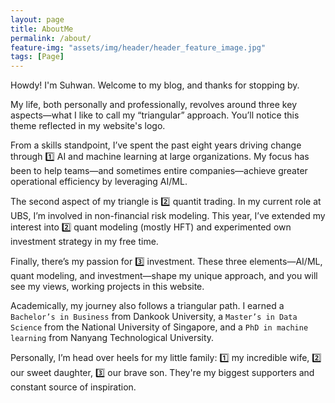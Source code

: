```yaml
---
layout: page
title: AboutMe
permalink: /about/
feature-img: "assets/img/header/header_feature_image.jpg"
tags: [Page]
---
```

 
Howdy! I'm Suhwan. Welcome to my blog, and thanks for stopping by.

My life, both personally and professionally, revolves around three key aspects—what I like to call my “triangular” approach. You’ll notice this theme reflected in my website's logo.

From a skills standpoint, I’ve spent the past eight years driving change through :one: AI and machine learning at large organizations. My focus has been to help teams—and sometimes entire companies—achieve greater operational efficiency by leveraging AI/ML.

The second aspect of my triangle is :two: quantit trading. In my current role at UBS, I’m involved in non-financial risk modeling. This year, I’ve extended my interest into :two: quant modeling (mostly HFT) and experimented own investment strategy in my free time.

Finally, there’s my passion for :three: investment. These three elements—AI/ML, quant modeling, and investment—shape my unique approach, and you will see my views, working projects in this website.

Academically, my journey also follows a triangular path. I earned a `Bachelor’s in Business` from Dankook University, a `Master’s in Data Science` from the National University of Singapore, and a `PhD in machine learning` from Nanyang Technological University.

Personally, I’m head over heels for my little family: :one: my incredible wife, :two: our sweet daughter, :three: our brave son. They're my biggest supporters and constant source of inspiration.